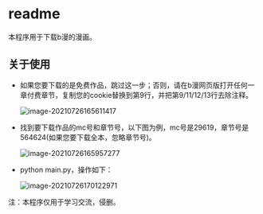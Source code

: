 # readme

本程序用于下载b漫的漫画。

## 关于使用

-   如果您要下载的是免费作品，跳过这一步；否则，请在b漫网页版打开任何一章付费章节，复制您的cookie替换到第9行，并把第9/11/12/13行去除注释。

    ![image-20210726165611417](/home/wucp/notebook/image/image-20210726165611417.png)

-   找到要下载作品的mc号和章节号，以下图为例，mc号是29619，章节号是564624(如果您要下载全本，忽略章节号)。

    ![image-20210726165957277](/home/wucp/notebook/image/image-20210726165957277.png)

-   python main.py，操作如下：

    ![image-20210726170122971](/home/wucp/notebook/image/image-20210726170122971.png)

注：本程序仅用于学习交流，侵删。